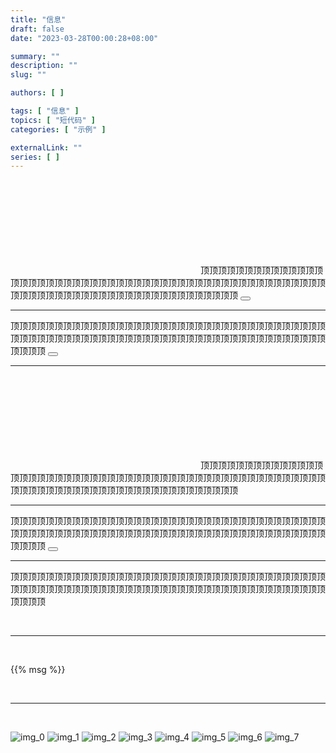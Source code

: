 ```yaml
---
title: "信息"
draft: false
date: "2023-03-28T00:00:28+08:00"

summary: ""
description: ""
slug: ""

authors: [ ]

tags: [ "信息" ]
topics: [ "短代码" ]
categories: [ "示例" ]

externalLink: ""
series: [ ]
---
```




<style></style>


<div class="msg-container">
    <span class="msg-icon">
        <svg class="bi fs-4" role="img" aria-label="Info:"><use xlink:href="#exclamation-triangle-fill"></use></svg>
    </span>
    <span class="msg-content">
        <span>顶顶顶顶顶顶顶顶顶顶顶顶顶顶顶顶顶顶顶顶顶顶顶顶顶顶顶顶顶顶顶顶顶顶顶顶顶顶顶顶顶顶顶顶顶顶顶顶顶顶顶顶顶顶顶顶顶顶顶顶顶顶顶顶顶顶顶顶顶顶顶顶顶顶顶顶</span>
    </span>
    <span class="msg-dismiss">
        <button type="button" class="btn-close"></button>
    </span>
</div>
<hr>

<div class="msg-container">
    <span class="msg-content">
        <span>顶顶顶顶顶顶顶顶顶顶顶顶顶顶顶顶顶顶顶顶顶顶顶顶顶顶顶顶顶顶顶顶顶顶顶顶顶顶顶顶顶顶顶顶顶顶顶顶顶顶顶顶顶顶顶顶顶顶顶顶顶顶顶顶顶顶顶顶顶顶顶顶顶顶顶顶</span>
    </span>
    <span class="msg-dismiss">
        <button type="button" class="btn-close"></button>
    </span>
</div>
<hr>

<div class="msg-container">
    <span class="msg-icon">
        <svg class="bi fs-4" role="img" aria-label="Info:"><use xlink:href="#exclamation-triangle-fill"></use></svg>
    </span>
    <span class="msg-content">
        <span>顶顶顶顶顶顶顶顶顶顶顶顶顶顶顶顶顶顶顶顶顶顶顶顶顶顶顶顶顶顶顶顶顶顶顶顶顶顶顶顶顶顶顶顶顶顶顶顶顶顶顶顶顶顶顶顶顶顶顶顶顶顶顶顶顶顶顶顶顶顶顶顶顶顶顶顶</span>
    </span>
</div>
<hr>

<div class="msg-container">
    <span class="msg-icon"></span>
    <span class="msg-content">
        <span>顶顶顶顶顶顶顶顶顶顶顶顶顶顶顶顶顶顶顶顶顶顶顶顶顶顶顶顶顶顶顶顶顶顶顶顶顶顶顶顶顶顶顶顶顶顶顶顶顶顶顶顶顶顶顶顶顶顶顶顶顶顶顶顶顶顶顶顶顶顶顶顶顶顶顶顶</span>
    </span>
    <span class="msg-dismiss">
        <button type="button" class="btn-close"></button>
    </span>
</div>
<hr>

<div class="msg-container">
    <span class="msg-icon"></span>
    <span class="msg-content">
        <span>顶顶顶顶顶顶顶顶顶顶顶顶顶顶顶顶顶顶顶顶顶顶顶顶顶顶顶顶顶顶顶顶顶顶顶顶顶顶顶顶顶顶顶顶顶顶顶顶顶顶顶顶顶顶顶顶顶顶顶顶顶顶顶顶顶顶顶顶顶顶顶顶顶顶顶顶</span>
    </span>
</div>

<br><hr><br>

{{% msg %}}

<br><hr><br>


<div class="d-flex flex-column row-gap-2 gallery">
    <img class="img-thumbnail lazyImg" data-src="/static/img/img_0.png" alt="img_0">
    <img class="img-thumbnail lazyImg" data-src="/static/img/img_1.png" alt="img_1">
    <img class="img-thumbnail lazyImg" data-src="/static/img/img_2.png" alt="img_2">
    <img class="img-thumbnail lazyImg" data-src="/static/img/img_3.png" alt="img_3">
    <img class="img-thumbnail lazyImg" data-src="/static/img/img_4.png" alt="img_4">
    <img class="img-thumbnail lazyImg" data-src="/static/img/img_5.png" alt="img_5">
    <img class="img-thumbnail lazyImg" data-src="/static/img/img_6.png" alt="img_6">
    <img class="img-thumbnail lazyImg" data-src="/static/img/img_7.png" alt="img_7">
</div>
